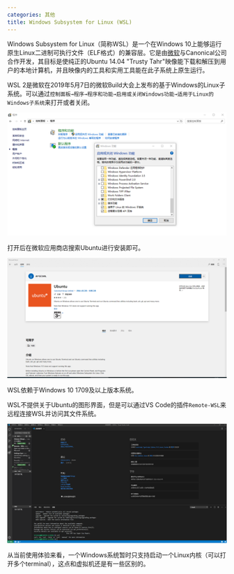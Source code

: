 ```yaml
---
categories: 其他
title: Windows Subsystem for Linux (WSL)
---
```


Windows Subsystem for Linux（简称WSL）是一个在Windows 10上能够运行原生Linux二进制可执行文件（ELF格式）的兼容层。它是由[微软](https://baike.baidu.com/item/微软/124767)与Canonical公司合作开发，其目标是使纯正的Ubuntu 14.04 "Trusty Tahr"映像能下载和解压到用户的本地计算机，并且映像内的工具和实用工具能在此子系统上原生运行。

WSL 2是微软在2019年5月7日的微软Build大会上发布的基于Windows的Linux子系统。可以通过`控制面板→程序→程序和功能→启用或关闭Windows功能→适用于Linux的Windows子系统`来打开或者关闭。

![](../../img/WSL1.png)



打开后在微软应用商店搜索Ubuntu进行安装即可。

![](../../img/WSL2.png)

WSL依赖于Windows 10 1709及以上版本系统。

WSL不提供关于Ubuntu的图形界面，但是可以通过VS Code的插件`Remote-WSL`来远程连接WSL并访问其文件系统。

![](../../img/WSL3.png)

从当前使用体验来看，一个Windows系统暂时只支持启动一个Linux内核（可以打开多个terminal），这点和虚拟机还是有一些区别的。